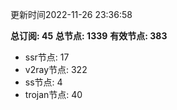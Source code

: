 更新时间2022-11-26 23:36:58

**总订阅: 45**
**总节点: 1339**
**有效节点: 383**
- ssr节点: 17
- v2ray节点: 322
- ss节点: 4
- trojan节点: 40
